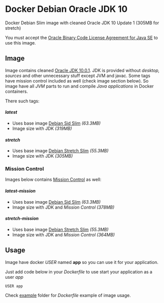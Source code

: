 # Docker Debian Oracle JDK 10
Docker Debian Slim image with cleaned Oracle JDK 10 Update 1 (305MB for stretch)

You must accept the [Oracle Binary Code License Agreement for Java SE](http://www.oracle.com/technetwork/java/javase/terms/license/index.html) to use this image.

## Image
Image contains cleaned [Oracle JDK 10.0.1](http://www.oracle.com/technetwork/java/javase/downloads/jdk10-downloads-4416644.html). 
JDK is provided without *desktop, sources* and other unnecessary stuff except JVM and javac. Some tags have mission control included as well (check image section below).
So image have all *JVM* parts to run and compile *Java applications* in Docker containers.

There such tags:

#### *latest*
* Uses base image [Debian Sid Slim](https://hub.docker.com/_/debian/) *(63.3MB)*
* Image size with JDK *(319MB)*

#### *stretch*
* Uses base image [Debian Stretch Slim](https://hub.docker.com/_/debian/) *(55.3MB)*
* Image size with JDK *(305MB)*

### Mission Control

Images below contains [Mission Control](http://www.oracle.com/technetwork/java/javaseproducts/mission-control/java-mission-control-1998576.html) as well:

#### *latest-mission*
* Uses base image [Debian Sid Slim](https://hub.docker.com/_/debian/) *(63.3MB)*
* Image size with JDK and *Mission Control* *(378MB)*

#### *stretch-mission*
* Uses base image [Debian Stretch Slim](https://hub.docker.com/_/debian/) *(55.3MB)*
* Image size with JDK and *Mission Control* *(364MB)*

## Usage
Image have docker *USER* named **app** so you can use it for your application.

Just add code below in your *Dockerfile* to use start your application as a user *app*
```
USER app
```

Check [example](https://github.com/GoodforGod/https://github.com/GoodforGod/docker-debian-jre10server-oracle/tree/master/example) folder for *Dockerfile* example of image usage.
